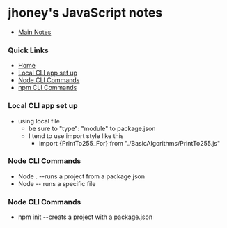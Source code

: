 # jhoney's JavaScript notes #
* [Main Notes](../README.md#quick-links)

### Quick Links ###
* [Home](../README.md)
* [Local CLI app set up](#js_local_cli_set_up)
* [Node CLI Commands](#node_cli_commands)
* [npm CLI Commands](#npm_cli_commands)

### Local CLI app set up ###
* using local file 
    - be sure to "type": "module" to package.json
    - I tend to use import style like this
        - import {PrintTo255_For} from "./BasicAlgorithms/PrintTo255.js"


<a name="js_local_cli_set_up"></a>

### Node CLI Commands ###
* Node .   --runs a project from a package.json
* Node <fileName> -- runs a specific file
<a name="node_cli_commands"></a>

### Node CLI Commands ###
* npm init   --creats a project with a package.json
<a name="npm_cli_commands"></a>